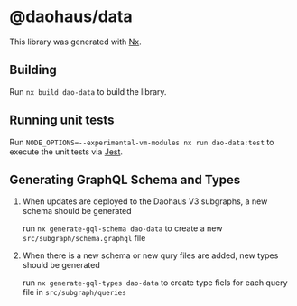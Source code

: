 # @daohaus/data

This library was generated with [Nx](https://nx.dev).

## Building

Run `nx build dao-data` to build the library.

## Running unit tests

Run `NODE_OPTIONS=--experimental-vm-modules nx run dao-data:test` to execute the unit tests via [Jest](https://jestjs.io).

## Generating GraphQL Schema and Types

1. When updates are deployed to the Daohaus V3 subgraphs, a new schema should be generated

   run `nx generate-gql-schema dao-data` to create a new `src/subgraph/schema.graphql` file

2. When there is a new schema or new qury files are added, new types should be generated

   run `nx generate-gql-types dao-data` to create type fiels for each query file in `src/subgraph/queries`
